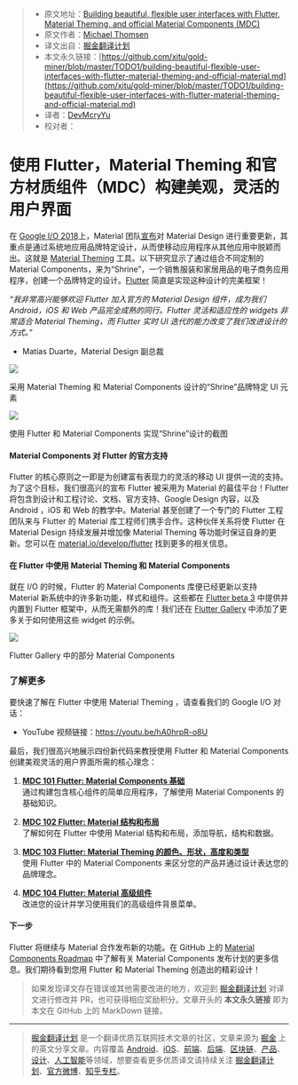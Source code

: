 > * 原文地址：[Building beautiful, flexible user interfaces with Flutter, Material Theming, and official Material Components (MDC)](https://medium.com/flutter-io/building-beautiful-flexible-user-interfaces-with-flutter-material-theming-and-official-material-13ae9279ef19)
> * 原文作者：[Michael Thomsen](https://medium.com/@mit.mit?source=post_header_lockup)
> * 译文出自：[掘金翻译计划](https://github.com/xitu/gold-miner)
> * 本文永久链接：[https://github.com/xitu/gold-miner/blob/master/TODO1/building-beautiful-flexible-user-interfaces-with-flutter-material-theming-and-official-material.md](https://github.com/xitu/gold-miner/blob/master/TODO1/building-beautiful-flexible-user-interfaces-with-flutter-material-theming-and-official-material.md)
> * 译者：[DevMcryYu](https://github.com/devmcryyu)
> * 校对者：

# 使用 Flutter，Material Theming 和官方材质组件（MDC）构建美观，灵活的用户界面

在 [Google I/O 2018](https://events.google.com/io/)上，Material 团队[宣布](https://design.google/library/making-more-with-material/)对 Material Design 进行重要更新，其重点是通过系统地应用品牌特定设计，从而使移动应用程序从其他应用中脱颖而出。这就是 [Material Theming](https://material.io/design/material-theming/) 工具。以下研究显示了通过组合不同定制的 Material Components，来为“Shrine”，一个销售服装和家居用品的电子商务应用程序，创建一个品牌特定的设计。[Flutter](http://flutter.io) 简直是实现这种设计的完美框架！

_“我非常高兴能够欢迎 Flutter 加入官方的 Material Design 组件，成为我们 Android，iOS 和 Web 产品完全成熟的同行。Flutter 灵活和适应性的 widgets 非常适合 Material Theming，而 Flutter 实时 UI 迭代的能力改变了我们改进设计的方式。”_

- Matías Duarte，Material Design 副总裁

![](https://cdn-images-1.medium.com/max/1000/1*cyTGpzWuHqvYFGTV7uQyXA.png)

采用 Material Theming 和 Material Components 设计的“Shrine”品牌特定 UI 元素


![](https://cdn-images-1.medium.com/max/800/1*L2vOm-w6u4c-WRU6qZ9W_A.png)

使用 Flutter 和 Material Components 实现“Shrine”设计的截图

#### Material Components 对 Flutter 的官方支持

Flutter 的核心原则之一即是为创建富有表现力的灵活的移动 UI 提供一流的支持。为了这个目标，我们很高兴的宣布 Flutter 被采用为 Material 的最佳平台！Flutter 将包含到设计和工程讨论、文档、官方支持、Google Design 内容，以及 Android ，iOS 和 Web 的教学中。Material 甚至创建了一个专门的 Flutter 工程团队来与 Flutter 的 Material 库工程师们携手合作。这种伙伴关系将使 Flutter 在 Material Design 持续发展并增加像 Material Theming 等功能时保证自身的更新。您可以在 [material.io/develop/flutter](http://material.io/develop/flutter) 找到更多的相关信息。

#### 在 Flutter 中使用 Material Theming 和 Material Components

就在 I/O 的时候，Flutter 的 Material Components 库便已经更新以支持 Material 新系统中的许多新功能，样式和组件。这些都在 [Flutter beta 3](https://medium.com/flutter-io/flutter-beta-3-7d88125245dc) 中提供并内置到 Flutter 框架中，从而无需额外的库！我们还在 [Flutter Gallery](https://play.google.com/store/apps/details?id=io.flutter.demo.gallery) 中添加了更多关于如何使用这些 widget 的示例。

![](https://cdn-images-1.medium.com/max/800/1*3U83sHXcjpSZCceOlIjyHg.png)

 Flutter Gallery 中的部分 Material Components

### 了解更多

要快速了解在 Flutter 中使用 Material Theming ，请查看我们的 Google I/O 对话：

* YouTube 视频链接：https://youtu.be/hA0hrpR-o8U

最后，我们很高兴地展示四份新代码来教授使用 Flutter 和 Material Components 创建美观灵活的用户界面所需的核心理念：

1.  [**MDC 101 Flutter: Material Components 基础**](https://codelabs.developers.google.com/codelabs/mdc-101-flutter/)  
通过构建包含核心组件的简单应用程序，了解使用 Material Components 的基础知识。

2.  [**MDC 102 Flutter: Material 结构和布局**](https://codelabs.developers.google.com/codelabs/mdc-102-flutter/)  
了解如何在 Flutter 中使用 Material 结构和布局，添加导航，结构和数据。

3.  [**MDC 103 Flutter: Material Theming 的颜色、形状，高度和类型**](https://codelabs.developers.google.com/codelabs/mdc-103-flutter/)  
使用 Flutter 中的 Material Components 来区分您的产品并通过设计表达您的品牌理念。

4.  [**MDC 104 Flutter: Material 高级组件**](https://codelabs.developers.google.com/codelabs/mdc-104-flutter/)  
改进您的设计并学习使用我们的高级组件背景菜单。

#### 下一步

Flutter 将继续与 Material 合作发布新的功能。在 GitHub 上的 [Material Components Roadmap](https://github.com/material-components/material-components/blob/develop/ROADMAP.md) 中了解有关 Material Components 发布计划的更多信息。我们期待看到您用 Flutter 和 Material Theming 创造出的精彩设计！

> 如果发现译文存在错误或其他需要改进的地方，欢迎到 [掘金翻译计划](https://github.com/xitu/gold-miner) 对译文进行修改并 PR，也可获得相应奖励积分。文章开头的 **本文永久链接** 即为本文在 GitHub 上的 MarkDown 链接。


---

> [掘金翻译计划](https://github.com/xitu/gold-miner) 是一个翻译优质互联网技术文章的社区，文章来源为 [掘金](https://juejin.im) 上的英文分享文章。内容覆盖 [Android](https://github.com/xitu/gold-miner#android)、[iOS](https://github.com/xitu/gold-miner#ios)、[前端](https://github.com/xitu/gold-miner#前端)、[后端](https://github.com/xitu/gold-miner#后端)、[区块链](https://github.com/xitu/gold-miner#区块链)、[产品](https://github.com/xitu/gold-miner#产品)、[设计](https://github.com/xitu/gold-miner#设计)、[人工智能](https://github.com/xitu/gold-miner#人工智能)等领域，想要查看更多优质译文请持续关注 [掘金翻译计划](https://github.com/xitu/gold-miner)、[官方微博](http://weibo.com/juejinfanyi)、[知乎专栏](https://zhuanlan.zhihu.com/juejinfanyi)。
